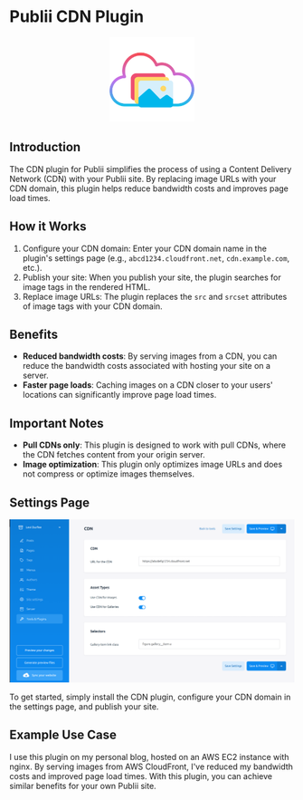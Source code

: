 # Publii CDN Plugin

<div align="center">
    <img src="thumbnail.svg" width="150" height="150" />
</div>

## Introduction

The CDN plugin for Publii simplifies the process of using a Content Delivery Network (CDN) with your Publii site. By replacing image URLs with your CDN domain, this plugin helps reduce bandwidth costs and improves page load times.

## How it Works

1. Configure your CDN domain: Enter your CDN domain name in the plugin's settings page (e.g., `abcd1234.cloudfront.net`, `cdn.example.com`, etc.).
2. Publish your site: When you publish your site, the plugin searches for image tags in the rendered HTML.
3. Replace image URLs: The plugin replaces the `src` and `srcset` attributes of image tags with your CDN domain.

## Benefits

- **Reduced bandwidth costs**: By serving images from a CDN, you can reduce the bandwidth costs associated with hosting your site on a server.
- **Faster page loads**: Caching images on a CDN closer to your users' locations can significantly improve page load times.

## Important Notes

- **Pull CDNs only**: This plugin is designed to work with pull CDNs, where the CDN fetches content from your origin server.
- **Image optimization**: This plugin only optimizes image URLs and does not compress or optimize images themselves.

## Settings Page

![CDN Settings Page](assets/publii-cdn.png)

To get started, simply install the CDN plugin, configure your CDN domain in the settings page, and publish your site.

## Example Use Case

I use this plugin on my personal blog, hosted on an AWS EC2 instance with nginx. By serving images from AWS CloudFront, I've reduced my bandwidth costs and improved page load times. With this plugin, you can achieve similar benefits for your own Publii site.
